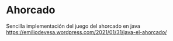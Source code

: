 # Ahorcado

Sencilla implementación del juego del ahorcado en java
https://emiliodevesa.wordpress.com/2021/01/31/java-el-ahorcado/
